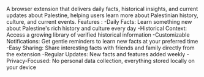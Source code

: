 A browser extension that delivers daily facts, historical insights, and current updates about Palestine, helping users learn more about Palestinian history, culture, and current events.
Features :
-Daily Facts: Learn something new about Palestine's rich history and culture every day
-Historical Context: Access a growing library of verified historical information
-Customizable Notifications: Get gentle reminders to learn new facts at your preferred time
-Easy Sharing: Share interesting facts with friends and family directly from the extension
-Regular Updates: New facts and features added weekly
-Privacy-Focused: No personal data collection, everything stored locally on your device
